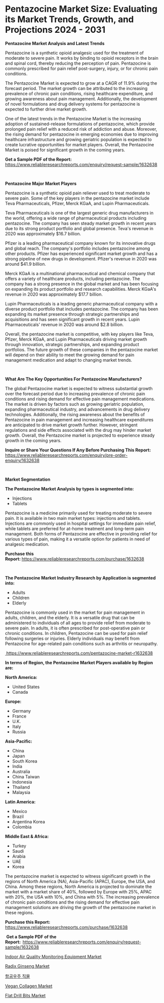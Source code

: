<p><h1>Pentazocine Market Size: Evaluating its Market Trends, Growth, and Projections 2024 - 2031</h1></p><p><strong>Pentazocine Market Analysis and Latest Trends</strong></p>
<p><p>Pentazocine is a synthetic opioid analgesic used for the treatment of moderate to severe pain. It works by binding to opioid receptors in the brain and spinal cord, thereby reducing the perception of pain. Pentazocine is commonly prescribed for pain relief post-surgery, injury, or for chronic pain conditions.</p><p>The Pentazocine Market is expected to grow at a CAGR of 11.9% during the forecast period. The market growth can be attributed to the increasing prevalence of chronic pain conditions, rising healthcare expenditure, and growing awareness about pain management. Additionally, the development of novel formulations and drug delivery systems for pentazocine is expected to further drive market growth.</p><p>One of the latest trends in the Pentazocine Market is the increasing adoption of sustained-release formulations of pentazocine, which provide prolonged pain relief with a reduced risk of addiction and abuse. Moreover, the rising demand for pentazocine in emerging economies due to improving healthcare infrastructure and growing geriatric population is expected to create lucrative opportunities for market players. Overall, the Pentazocine Market is poised for significant growth in the coming years.</p></p>
<p><strong>Get a Sample PDF of the Report:&nbsp;</strong> <a href="https://www.reliableresearchreports.com/enquiry/request-sample/1632638">https://www.reliableresearchreports.com/enquiry/request-sample/1632638</a></p>
<p>&nbsp;</p>
<p><strong>Pentazocine Major Market Players</strong></p>
<p><p>Pentazocine is a synthetic opioid pain reliever used to treat moderate to severe pain. Some of the key players in the pentazocine market include Teva Pharmaceuticals, Pfizer, Merck KGaA, and Lupin Pharmaceuticals.</p><p>Teva Pharmaceuticals is one of the largest generic drug manufacturers in the world, offering a wide range of pharmaceutical products including pentazocine. The company has seen steady market growth in recent years due to its strong product portfolio and global presence. Teva's revenue in 2020 was approximately $16.7 billion.</p><p>Pfizer is a leading pharmaceutical company known for its innovative drugs and global reach. The company's portfolio includes pentazocine among other products. Pfizer has experienced significant market growth and has a strong pipeline of new drugs in development. Pfizer's revenue in 2020 was around $41.9 billion.</p><p>Merck KGaA is a multinational pharmaceutical and chemical company that offers a variety of healthcare products, including pentazocine. The company has a strong presence in the global market and has been focusing on expanding its product portfolio and research capabilities. Merck KGaA's revenue in 2020 was approximately $17.7 billion.</p><p>Lupin Pharmaceuticals is a leading generic pharmaceutical company with a diverse product portfolio that includes pentazocine. The company has been expanding its market presence through strategic partnerships and acquisitions and has seen significant growth in recent years. Lupin Pharmaceuticals' revenue in 2020 was around $2.8 billion.</p><p>Overall, the pentazocine market is competitive, with key players like Teva, Pfizer, Merck KGaA, and Lupin Pharmaceuticals driving market growth through innovation, strategic partnerships, and expanding product portfolios. The future growth of these companies in the pentazocine market will depend on their ability to meet the growing demand for pain management medication and adapt to changing market trends.</p></p>
<p>&nbsp;</p>
<p><strong>What Are The Key Opportunities For Pentazocine Manufacturers?</strong></p>
<p><p>The global Pentazocine market is expected to witness substantial growth over the forecast period due to increasing prevalence of chronic pain conditions and rising demand for effective pain management medications. The market is driven by factors such as growing geriatric population, expanding pharmaceutical industry, and advancements in drug delivery technologies. Additionally, the rising awareness about the benefits of Pentazocine in pain management and increasing healthcare expenditures are anticipated to drive market growth further. However, stringent regulations and side effects associated with the drug may hinder market growth. Overall, the Pentazocine market is projected to experience steady growth in the coming years.</p></p>
<p><strong>Inquire or Share Your Questions If Any Before Purchasing This Report:</strong> <a href="https://www.reliableresearchreports.com/enquiry/pre-order-enquiry/1632638">https://www.reliableresearchreports.com/enquiry/pre-order-enquiry/1632638</a></p>
<p>&nbsp;</p>
<p><strong>Market Segmentation</strong></p>
<p><strong>The Pentazocine Market Analysis by types is segmented into:</strong></p>
<p><ul><li>Injections</li><li>Tablets</li></ul></p>
<p><p>Pentazocine is a medicine primarily used for treating moderate to severe pain. It is available in two main market types: injections and tablets. Injections are commonly used in hospital settings for immediate pain relief, while tablets are preferred for at-home treatment and long-term pain management. Both forms of Pentazocine are effective in providing relief for various types of pain, making it a versatile option for patients in need of analgesic medication.</p></p>
<p><strong>Purchase this Report:&nbsp;</strong><a href="https://www.reliableresearchreports.com/purchase/1632638">https://www.reliableresearchreports.com/purchase/1632638</a></p>
<p>&nbsp;</p>
<p><strong>The Pentazocine Market Industry Research by Application is segmented into:</strong></p>
<p><ul><li>Adults</li><li>Children</li><li>Elderly</li></ul></p>
<p><p>Pentazocine is commonly used in the market for pain management in adults, children, and the elderly. It is a versatile drug that can be administered to individuals of all ages to provide relief from moderate to severe pain. In adults, it is often prescribed for post-operative pain or chronic conditions. In children, Pentazocine can be used for pain relief following surgeries or injuries. Elderly individuals may benefit from Pentazocine for age-related pain conditions such as arthritis or neuropathy.</p></p>
<p><a href="https://www.reliableresearchreports.com/pentazocine-market-r1632638">&nbsp;https://www.reliableresearchreports.com/pentazocine-market-r1632638</a></p>
<p><strong>In terms of Region, the Pentazocine Market Players available by Region are:</strong></p>
<p>
    <p> <strong> North America: </strong>
        <ul>
            <li>United States</li>
            <li>Canada</li>
        </ul>
        </p> 
    <p> <strong> Europe: </strong>
        <ul>
            <li>Germany</li>
            <li>France</li>
            <li>U.K.</li>
            <li>Italy</li>
            <li>Russia</li>
        </ul>
        </p> 
    <p> <strong> Asia-Pacific: </strong>
        <ul>
            <li>China</li>
            <li>Japan</li>
            <li>South Korea</li>
            <li>India</li>
            <li>Australia</li>
            <li>China Taiwan</li>
            <li>Indonesia</li>
            <li>Thailand</li>
            <li>Malaysia</li>
        </ul>
        </p> 
    <p> <strong> Latin America: </strong>
        <ul>
            <li>Mexico</li>
            <li>Brazil</li>
            <li>Argentina Korea</li>
            <li>Colombia</li>
        </ul>
        </p> 
    <p> <strong> Middle East & Africa: </strong>
        <ul>
            <li>Turkey</li>
            <li>Saudi</li>
            <li>Arabia</li>
            <li>UAE</li>
            <li>Korea</li>
        </ul>
    </p>
    </p>
<p><p>The pentazocine market is expected to witness significant growth in the regions of North America (NA), Asia-Pacific (APAC), Europe, the USA, and China. Among these regions, North America is projected to dominate the market with a market share of 40%, followed by Europe with 25%, APAC with 20%, the USA with 10%, and China with 5%. The increasing prevalence of chronic pain conditions and the rising demand for effective pain management solutions are driving the growth of the pentazocine market in these regions.</p></p>
<p><strong>Purchase this Report: </strong><a href="https://www.reliableresearchreports.com/purchase/1632638">https://www.reliableresearchreports.com/purchase/1632638</a></p>
<p>&nbsp;<strong>Get a Sample PDF of the Report:&nbsp;&nbsp;</strong><a href="https://www.reliableresearchreports.com/enquiry/request-sample/1632638">https://www.reliableresearchreports.com/enquiry/request-sample/1632638</a></p>
<p><strong></strong></p>
<p><p><a href="https://medium.com/@clarenceuvalis67867/indoor-air-quality-monitoring-equipment-market-trends-and-analysis-opportunities-and-challenges-937f2fc2d141">Indoor Air Quality Monitoring Equipment Market</a></p><p><a href="https://github.com/JameTravis/Market-Research-Report-List-6/blob/main/radix-ginseng-market.md">Radix Ginseng Market</a></p><p><a href="https://medium.com/@czbtzkwc9/%ED%95%AD%EA%B3%B5-%EC%9A%A9%ED%92%88-%EC%8B%9C%EC%9E%A5-%EA%B8%80%EB%A1%9C%EB%B2%8C-%EB%B0%8F-%EC%A7%80%EC%97%AD-%EB%B6%84%EC%84%9D-%EC%A7%80%EC%97%AD-%EA%B5%AD%EA%B0%80-%EC%88%98%EC%A4%80-%EB%B6%84%EC%84%9D-%EB%B0%8F-%EA%B2%BD%EC%9F%81-%ED%92%8D%EA%B2%BD-%EB%B6%84%EC%84%9D-%EB%B0%8F-%EC%98%88%EC%B8%A1-2024-2031%EB%85%84%EC%97%90-%EC%A7%91%EC%A4%91-16809bd9410c">항공우주 직물</a></p><p><a href="https://github.com/qndifksd5/Market-Research-Report-List-1/blob/main/vegan-collagen-market.md">Vegan Collagen Market</a></p><p><a href="https://medium.com/@penelope.lee568/flat-drill-bits-market-size-market-segmentation-market-trends-and-growth-analysis-forecast-till-3c59e56f0cad">Flat Drill Bits Market</a></p></p>